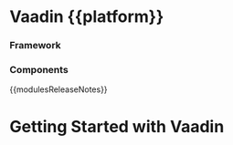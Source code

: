 # Vaadin {{platform}}

### Framework

### Components

{{modulesReleaseNotes}}

# Getting Started with Vaadin

